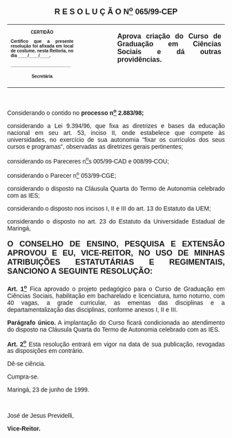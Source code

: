 <BODY>

<B><FONT FACE="Arial" SIZE=4><P ALIGN="CENTER"></P>
<P ALIGN="CENTER">R E S O L U &Ccedil; &Atilde; O  N<U><SUP>o</U></SUP> 065/99-CEP</P>
</B></FONT><FONT FACE="Arial"><P ALIGN="JUSTIFY"></P></FONT>
<TABLE CELLSPACING=0 BORDER=0 CELLPADDING=7 WIDTH=621>
<TR><TD WIDTH="32%" VALIGN="TOP">
<B><FONT FACE="Arial" SIZE=1><P ALIGN="CENTER">CERTID&Atilde;O</P>
<P ALIGN="JUSTIFY">   Certifico que a presente resolu&ccedil;&atilde;o foi afixada em local de costume, nesta Reitoria, no dia ____/____/____.</P>
<P ALIGN="JUSTIFY"></P>
<P ALIGN="JUSTIFY">_________________________</P>
<P ALIGN="CENTER">Secret&aacute;ria</B></FONT></TD>
<TD WIDTH="17%" VALIGN="TOP">&nbsp;</TD>
<TD WIDTH="52%" VALIGN="TOP">
<B><FONT FACE="Arial"><P ALIGN="JUSTIFY">Aprova cria&ccedil;&atilde;o do Curso de Gradua&ccedil;&atilde;o em Ci&ecirc;ncias Sociais e d&aacute; outras provid&ecirc;ncias.</P>
<P ALIGN="JUSTIFY"></B></FONT></TD>
</TR>
</TABLE>

<FONT FACE="Arial"><P ALIGN="JUSTIFY">&nbsp;</P>
<P ALIGN="JUSTIFY">&#9;Considerando o contido no <B>processo n<U><SUP>o</U></SUP> 2.883/98;</P>
</B><P ALIGN="JUSTIFY">considerando a Lei 9.394/96, que fixa as diretrizes e bases da educa&ccedil;&atilde;o nacional em seu art. 53, inciso II, onde estabelece que compete &agrave;s universidades, no exerc&iacute;cio de sua autonomia &quot;fixar os curr&iacute;culos dos seus cursos e programas&quot;, observadas as diretrizes gerais pertinentes;</P>
<P ALIGN="JUSTIFY">considerando os Pareceres n<U><SUP>o</U></SUP>s 005/99-CAD e 008/99-COU;</P>
<P ALIGN="JUSTIFY">considerando o Parecer n<U><SUP>o</U></SUP> 053/99-CGE;</P>
<P ALIGN="JUSTIFY">considerando o disposto na Cl&aacute;usula Quarta do Termo de Autonomia celebrado com as IES;</P>
<P ALIGN="JUSTIFY">considerando o disposto nos incisos I, II e III do art. 13 do Estatuto da UEM;</P>
<P ALIGN="JUSTIFY">considerando o disposto no art. 23 do Estatuto da Universidade Estadual de Maring&aacute;,</P>
<P ALIGN="JUSTIFY"></P>
</FONT><B><FONT FACE="Arial" SIZE=4><P ALIGN="JUSTIFY">O CONSELHO DE ENSINO, PESQUISA E EXTENS&Atilde;O APROVOU E EU, VICE-REITOR, NO USO DE MINHAS ATRIBUI&Ccedil;&Otilde;ES ESTATUT&Aacute;RIAS E REGIMENTAIS, SANCIONO A SEGUINTE RESOLU&Ccedil;&Atilde;O:</P>
</B></FONT><FONT FACE="Arial"><P ALIGN="JUSTIFY"></P>
<P ALIGN="JUSTIFY">&#9;<B>Art. 1<U><SUP>o</B></U></SUP> Fica aprovado o projeto pedag&oacute;gico para o Curso de Gradua&ccedil;&atilde;o em Ci&ecirc;ncias Sociais, habilita&ccedil;&atilde;o em bacharelado e licenciatura, turno noturno, com 40 vagas, a grade curricular, as ementas das disciplinas e a departamentaliza&ccedil;&atilde;o das disciplinas, conforme anexos I, II e III.</P>
<P ALIGN="JUSTIFY">&#9;<B>Par&aacute;grafo &uacute;nico.</B> A implanta&ccedil;&atilde;o do Curso ficar&aacute; condicionada ao atendimento do disposto na Cl&aacute;usula Quarta do Termo de Autonomia celebrado com as IES.</P>
<P ALIGN="JUSTIFY">&#9;<B>Art. 2<U><SUP>o</B></U></SUP> Esta resolu&ccedil;&atilde;o entrar&aacute; em vigor na data de sua publica&ccedil;&atilde;o, revogadas as disposi&ccedil;&otilde;es em contr&aacute;rio.</P>
<P ALIGN="JUSTIFY">&#9;D&ecirc;-se ci&ecirc;ncia.</P>
<P ALIGN="JUSTIFY">&#9;Cumpra-se.</P>
<P ALIGN="JUSTIFY"></P>
<P ALIGN="JUSTIFY">Maring&aacute;, 23 de junho de 1999.</P>
<P ALIGN="JUSTIFY"></P>
<P ALIGN="JUSTIFY">&nbsp;</P>
<P ALIGN="JUSTIFY">Jos&eacute; de Jesus Previdelli,</P>
<B><P ALIGN="JUSTIFY">Vice-Reitor.</P>
</B><P ALIGN="JUSTIFY"></P>
<P ALIGN="JUSTIFY">&nbsp;</P>
<P ALIGN="JUSTIFY">&nbsp;</P>
<P ALIGN="JUSTIFY">&nbsp;</P>
</FONT><FONT SIZE=2><P>&nbsp;</P></FONT></BODY>
